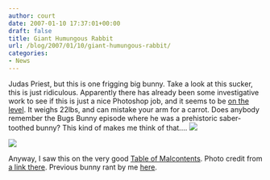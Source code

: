 ```yaml
---
author: court
date: 2007-01-10 17:37:01+00:00
draft: false
title: Giant Humungous Rabbit
url: /blog/2007/01/10/giant-humungous-rabbit/
categories:
- News
---
```


Judas Priest, but this is one frigging big bunny.  Take a look at this sucker, this is just ridiculous.  Apparently there has already been some investigative work to see if this is just a nice Photoshop job, and it seems to be [on the level](http://www.snopes.com/photos/animals/giantrabbit.asp).  It weighs 22lbs, and can mistake your arm for a carrot.  Does anybody remember the Bugs Bunny episode where he was a prehistoric saber-toothed bunny?  This kind of makes me think of that....
![](http://farm1.static.flickr.com/124/345483871_be8e55f9ba_o.jpg)


![](http://blog.wired.com/tableofmalcontents/images/giantrabbit.jpg)


Anyway,  I saw this on the very good [Table of Malcontents](http://blog.wired.com/tableofmalcontents/2007/01/biggest_bunny.html).  Photo credit from [a link there](http://michaelcastellon.blogspot.com/2007/01/worlds-largest-rabbit.html).  Previous bunny rant by me [here](http://www.vallentyne.com/blog/2004/06/11/well-now-that-i-have/).
